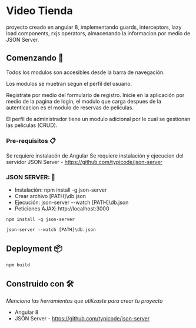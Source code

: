 # Video Tienda
proyecto creado en angular 8, implementando guards, interceptors, lazy load components, rxjs operators, almacenando la informacion por medio de JSON Server.

## Comenzando 🚀

Todos los modulos son accesibles desde la barra de navegación.

Los modulos se muetran segun el perfil del usuario.

Registrate por medio del formulario de registro.
Inicie en la aplicación por medio de la pagina de login, el modulo que carga despues de la autenticacion es el modulo de reservas de peliculas.

El perfil de administrador tiene un modulo adicional por le cual se gestionan las peliculas (CRUD).


### Pre-requisitos 📋
Se requiere instalacón de Angular
Se requiere instalación y ejecucion del servidor JSON Server - https://github.com/typicode/json-server


### JSON SERVER: 🔧

* Instalación: npm install -g json-server
* Crear archivo [PATH]\db.json
* Ejecución: json-server --watch [PATH]\db.json
* Peticiones AJAX: http://localhost:3000

```
npm install -g json-server

json-server --watch [PATH]\db.json

```

## Deployment 📦

```
npm build
```

## Construido con 🛠️

_Menciona las herramientas que utilizaste para crear tu proyecto_

* Angular 8
* JSON Server - https://github.com/typicode/json-server

